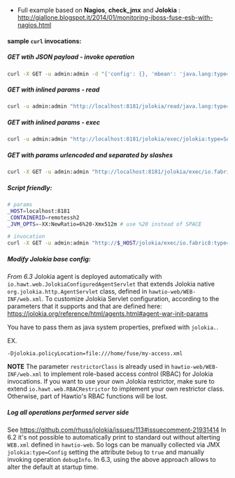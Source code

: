 - Full example based on **Nagios**, **check_jmx** and **Jolokia** : http://giallone.blogspot.it/2014/01/monitoring-jboss-fuse-esb-with-nagios.html

#### sample `curl` invocations:

##### GET wtih JSON payload - invoke operation
```bash
curl -X GET -u admin:admin -d "{'config': {}, 'mbean': 'java.lang:type=OperatingSystem', 'type': 'read'}"  "http://localhost:8181/jolokia"
```

##### GET with inlined params - read
```bash
curl -u admin:admin "http://localhost:8181/jolokia/read/java.lang:type=Memory/HeapMemoryUsage"
```

##### GET with inlined params - exec
```bash
curl -u admin:admin "http://localhost:8181/jolokia/exec/jolokia:type=ServerHandler,qualifier=hawtio/mBeanServersInfo"
```

##### GET with  params urlencoded and separated by slashes
```bash
curl -X GET -u admin:admin "http://localhost:8181/jolokia/exec/io.fabric8:type=Fabric/changeCreateOptionsField/remotessh2/jvmOpts/-XX%3ANewRatio%3D7"
```

##### Script friendly:

```bash
# params
_HOST=localhost:8181
_CONTAINERID=remotessh2
_JVM_OPTS=-XX:NewRatio=6%20-Xmx512m # use %20 instead of SPACE

# invocation
curl -X GET -u admin:admin "http://$_HOST/jolokia/exec/io.fabric8:type=Fabric/changeCreateOptionsField/$_CONTAINERID/jvmOpts/$_JVM_OPTS"
```

##### Modify Jolokia base config:
*From 6.3*
Jolokia agent is deployed automatically with `io.hawt.web.JolokiaConfiguredAgentServlet` that extends Jolokia native `org.jolokia.http.AgentServlet` class, defined in `hawtio-web/WEB-INF/web.xml`.
To customize Jolokia Servlet configuration, according to the parameters that it supports and that are defined here:
https://jolokia.org/reference/html/agents.html#agent-war-init-params

You have to pass them as java system properties, prefixed with `jolokia.`.

EX.
```
-Djolokia.policyLocation=file:///home/fuse/my-access.xml
```

**NOTE** The parameter `restrictorClass` is already used in `hawtio-web/WEB-INF/web.xml` to implement role-based access control (RBAC) for Jolokia invocations. If you want to use your own Jolokia restrictor, make sure to extend `io.hawt.web.RBACRestrictor` to implement your own restrictor class. Otherwise, part of Hawtio's RBAC functions will be lost.

##### Log all operations performed server side
See https://github.com/rhuss/jolokia/issues/113#issuecomment-21931414
In 6.2 it's not possible to automatically print to standard out without alterting `WEB.xml` defined in `hawtio-web`.
So logs can be manually collected via JMX `jolokia:type=Config` setting the attribute `Debug` to `true` and manually invoking operation `debugInfo`.
In 6.3, using the above approach allows to alter the default at startup time.
